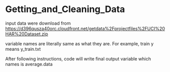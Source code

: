 # Getting_and_Cleaning_Data
input data were download from https://d396qusza40orc.cloudfront.net/getdata%2Fprojectfiles%2FUCI%20HAR%20Dataset.zip

variable names are literally same as what they are. For example, train y means y_train.txt

After following instructions, code will write final output variable which names is average.data 
